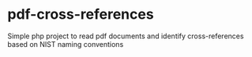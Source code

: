 pdf-cross-references
====================

Simple php project to read pdf documents and identify cross-references based on NIST naming conventions